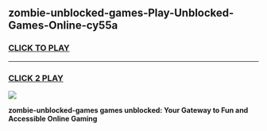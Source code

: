 
## zombie-unblocked-games-Play-Unblocked-Games-Online-cy55a
<h3>
<a href="https://premium76.site?title=zombie-unblocked-games&ref=24A">CLICK TO PLAY</a></h3>
<hr>

<h3>
<a href="https://premium76.site?title=zombie-unblocked-games&ref=24A">CLICK 2 PLAY</a>
  
</h3>

<a href="https://premium76.site?title=zombie-unblocked-games&ref=24A"><img src="https://clearcache.store/games.png"></a>


**zombie-unblocked-games games unblocked: Your Gateway to Fun and Accessible Online Gaming**
